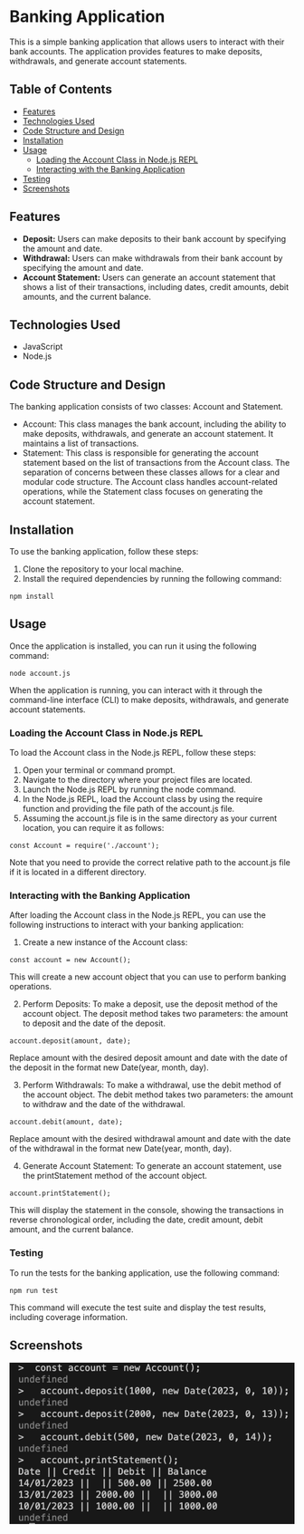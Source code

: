 # Banking Application

This is a simple banking application that allows users to interact with their bank accounts. The application provides features to make deposits, withdrawals, and generate account statements.

## Table of Contents

- [Features](#features)
- [Technologies Used](#technologies-used)
- [Code Structure and Design](#code-structure-and-design)
- [Installation](#installation)
- [Usage](#usage)
  - [Loading the Account Class in Node.js REPL](#loading-the-account-class-in-nodejs-repl)
  - [Interacting with the Banking Application](#interacting-with-the-banking-application)
- [Testing](#testing)
- [Screenshots](#screenshots)


## Features

- **Deposit:** Users can make deposits to their bank account by specifying the amount and date.
- **Withdrawal:** Users can make withdrawals from their bank account by specifying the amount and date.
- **Account Statement:** Users can generate an account statement that shows a list of their transactions, including dates, credit amounts, debit amounts, and the current balance.

## Technologies Used

- JavaScript
- Node.js

## Code Structure and Design

The banking application consists of two classes: Account and Statement.

- Account: This class manages the bank account, including the ability to make deposits, withdrawals, and generate an account statement. It maintains a list of transactions.
- Statement: This class is responsible for generating the account statement based on the list of transactions from the Account class.
The separation of concerns between these classes allows for a clear and modular code structure. The Account class handles account-related operations, while the Statement class focuses on generating the account statement.

## Installation

To use the banking application, follow these steps:

1. Clone the repository to your local machine.
2. Install the required dependencies by running the following command:

```shell
npm install
```

## Usage

Once the application is installed, you can run it using the following command:

```shell
node account.js
```

When the application is running, you can interact with it through the command-line interface (CLI) to make deposits, withdrawals, and generate account statements.

### Loading the Account Class in Node.js REPL

To load the Account class in the Node.js REPL, follow these steps:

1. Open your terminal or command prompt.
2. Navigate to the directory where your project files are located.
3. Launch the Node.js REPL by running the node command.
4. In the Node.js REPL, load the Account class by using the require function and providing the file path of the account.js file.
5. Assuming the account.js file is in the same directory as your current location, you can require it as follows:
```shell
const Account = require('./account');
```

Note that you need to provide the correct relative path to the account.js file if it is located in a different directory.

### Interacting with the Banking Application

After loading the Account class in the Node.js REPL, you can use the following instructions to interact with your banking application:

1. Create a new instance of the Account class:
``` shell
const account = new Account();
```
This will create a new account object that you can use to perform banking operations.

2. Perform Deposits:
To make a deposit, use the deposit method of the account object. The deposit method takes two parameters: the amount to deposit and the date of the deposit.

```shell
account.deposit(amount, date);
```
Replace amount with the desired deposit amount and date with the date of the deposit in the format new Date(year, month, day).

3. Perform Withdrawals:
To make a withdrawal, use the debit method of the account object. The debit method takes two parameters: the amount to withdraw and the date of the withdrawal.

```shell
account.debit(amount, date);
```
Replace amount with the desired withdrawal amount and date with the date of the withdrawal in the format new Date(year, month, day).

4. Generate Account Statement:
To generate an account statement, use the printStatement method of the account object.
```shell
account.printStatement();
```
This will display the statement in the console, showing the transactions in reverse chronological order, including the date, credit amount, debit amount, and the current balance.

### Testing

To run the tests for the banking application, use the following command:

```shell
npm run test
```
This command will execute the test suite and display the test results, including coverage information.

## Screenshots

![Screenshot](Screenshot%202023-07-19%20at%2015.22.02.png)





